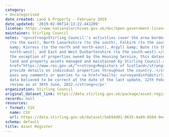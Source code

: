 ```yaml
---
category:
- Uncategorised
date_created: Land & Property - February 2019
date_updated: '2019-02-06T14:13:22.441209'
license: https://www.nationalarchives.gov.uk/doc/open-government-licence/version/3/
maintainer: Stirling Council
notes: '<p><strong>Stirling Council''s activities cover the area bordered by Clackmannanshire
  (to the east), North Lanarkshire (to the south), Falkirk (to the south-east), Perth
  &amp; Kinross (to the north and north-east), Argyll &amp; Bute (to the north and
  north-west), and East and West Dunbartonshire (to the south-west).</strong>\r\n\r\n<strong>With
  the exception of properties owned by the Housing Service, this dataset details the
  land and property assets managed and maintained by Stirling Council.</strong>\r\n\r\n<a
  href="https://www.ros.gov.uk/"><strong>Registers of Scotland</strong></a> <strong>can
  provide details on individual properties throughout the country..</strong>\r\n\r\n<strong>Please
  pass any comments or queries to <a href="mailto: surveyandinfo@stirling.gov.uk">surveyandinfo@stirling.gov.uk</a>.</strong>\r\n\r\n<strong>All
  data believed to be correct at the date of the last update, 12th February, 2019.</strong>\r\n\r\n<strong>Under
  review as at 30th June, 2022.</strong></p>'
organization: Stirling Council
original_dataset_link: https://data.stirling.gov.uk/package/asset-register
records: null
resources:
- format: CSV
  name: CSV
  url: https://data.stirling.gov.uk/dataset/5eb94d01-0635-4a89-8504-9ec04f600cb8/resource/81650170-e849-4d5c-94f8-d67b8adccd53/download/20190313-land-and-property-asset-register-12.02.2019.csv
schema: default
title: Asset Register
---
```

